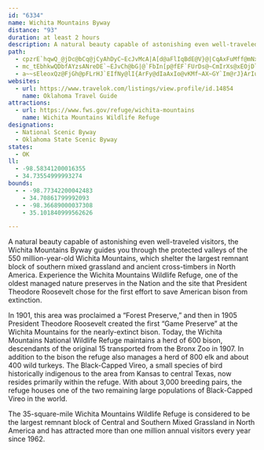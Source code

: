 ```yaml
---
id: "6334"
name: Wichita Mountains Byway
distance: "93"
duration: at least 2 hours
description: A natural beauty capable of astonishing even well-traveled visitors, the Wichita Mountains Byway guides you through the protected valleys of the 550 million-year-old Wichita Mountains, which shelter the largest remnant block of southern mixed grassland and ancient cross-timbers in North America. Experience the Wichita Mountains Wildlife Refuge, one of the oldest managed nature preserves in the Nation and the site that President Theodore Roosevelt chose for the first effort to save American bison from extinction.
path:
  - cpzrE`hqwQ_@jDc@bCq@jCyAhDyC~EcJvMcA|A[d@aFlIqBdE@V}@|CqAxFuMff@mNxh@aDlLKTsAlGe@pDSzCCr@E|BDnZ?pY@xIGjTBna@?nDDtb@C|PA|J?b@Av@m@lNA|E?rKC`BGLD`SOl_A@lUp@hMrG`n@j@tJaAnTcArFk@zBwNtT_DlEuUv]sBxDwBlFs@`D_AtFs@fK_@lC[pA]~@_BhCmGjHsBfEqGdZo@xEOnB?dFhBva@?zDOzGBfBPpDlAhM?~CSnHNxCh@xBpGlLtCtE`E`LtJ|TrArEh@tFz@n[HzGIpCUtC_@xBmAfEkF`Nq@lD[`F@xAH`DTpAh@rHA`DW~CsDpLy@dEE~C\`EJlDI|AY`Ci@lBo@pAmGnIYj@s@hCa@pCGtBHpBb@`DxDzKdApBfAnAfKxH~HnKz@x@xNjKzJbPxArDx@xAbFlHdAbAvAn@nB`@lEj@|@R~At@fA~@bL~LvCzD`i@t}@dAlCd@~BXtBrBrh@nBf_@}Sp@uF\kDr@qAr@sAfAmC`Du@dBic@dfAc@zBO~AC~BLdCx@bEjAnCnNvXx@zBVrAF~AOnTyA|FgJnZc@tGU|BsB`FaFvKq@nB]hBYlDsAvUc@pA{ArCiC`JKr@M`BS~KSrDsVle@k]xqA{CvKYdBKzHVhOOrAiHv[SlCn@tO_@~FHj^?`DQjBw@fCwD~FgOr\sB`EeB~DoAfEk@~CkKbz@cDnTc@jIYxMQxAs@~B]l@sJtMsArBi@jAc@lCKfD|@nKV`GO`G[~E@~GeBbVm@`DcGpWsDjG}AfEoAfE
  - mc_tEbhkwQDbfAYzsANreDE`~EJvCh@bG|@`FbIn[p@fEF`FUrDs@~CmIrXs@xEOjDl@j~CGzZF|NY|bBChp@XrHb@tFhDnVh@fGXtFNrJGzDkB`m@o@zPGxA{DlnAIbGCniFylD\i|A`AkzCY_mEP{vA`@ucBpAmmGX_e@K_fAJsgAW?jYJvANr@|@fCrAvBxRjUf]db@jEtFxBvErAnEd@fETxD?lGo@rGoRp{@cAzF_@rDMxCa@foDAtaAZdiGN~`@xf@DhwDQb\Jdd@Ebp@HrLHdiBAdpAWx~CYbyCi@z@c@p@aAR_ABsADqdBdeBWpmAi@huDTjnAAteAOt^YUcjBhAwAjrADtAWp@[nCs@xAKnd@@rAbAl@xAFpOb@dBx@fAdAXp_@?fBAlAy@n@kANmABeAI}r@T{P?aFKyCMuMA{r@DaBJq@Xs@r@s@d@SlAQbnA@hB{@X_@x@sCU{e@m@}bDF_Dd@eBt@m@hBe@haADtLMtAi@TOXo@b@sAFmAFc\JuDh@sBx@yAd^m_@~AyBr@iAxAuDnBgJ\eAd@y@bAs@hBaArDqAp[wN|AyAEsfAJksBbAoA~d@QhR@tLPfBy@`AgAr@_@d@GjCFtBq@b@Bt@RlGzE~F~At@Dr@E~EgA|@}@hAe@jOSd\AdC`AbAVdA@lu@Dd\lB|[aCn@?dAV`Cf@l@XxEtFx@VtBCx@Iz@WpAy@hA]lAId@@`Af@nEpG~@r@fAKbGgB`Hk@`@M`CgBhAYxBFnBj@lAx@nAtArA~@bEj@fAD
  - a~~sEleoxQz@FjGh@pFLrHJ`EIfNy@lI{ArFy@dIaAxIo@vKMf~AX~GY`Im@rJ}ArIuB~Bs@vPkH`aA}j@|FqC|DuA~LyCz`@mFhD}@dHcCxE_CbC_BpS}NpFkDtFsCnNaGjGqB|F{AnHyArLwAvg@{DlG{@vFiA`O{DpHmCza@mQ`HmCpGoBjGcBb^oIzGaCbGkDnG{EjEyE~AuBbEqGpYwl@|EuIfC_EnHkKdLuMjGaGvIgHjIwFtIeFjLmFxOuFhGcBfNoCjm@eIdHs@rJeBjB_@zCaA`HsCzBmA|I_GfBeBrEaFhIcMtB{DdDsInMe`@jDeHpDwFjEsFzDkDrDgClFqC`FoBvD_AnEy@lK_A
websites:
  - url: https://www.travelok.com/listings/view.profile/id.14854
    name: Oklahoma Travel Guide
attractions:
  - url: https://www.fws.gov/refuge/wichita-mountains
    name: Wichita Mountains Wildlife Refuge
designations:
  - National Scenic Byway
  - Oklahoma State Scenic Byway
states:
  - OK
ll:
  - -98.58341200016355
  - 34.73554999993274
bounds:
  - - -98.77342200042483
    - 34.70861799992093
  - - -98.36689000037308
    - 35.101840999562626

---
```


A natural beauty capable of astonishing even well-traveled visitors, the Wichita Mountains Byway guides you through the protected valleys of the 550 million-year-old Wichita Mountains, which shelter the largest remnant block of southern mixed grassland and ancient cross-timbers in North America. Experience the Wichita Mountains Wildlife Refuge, one of the oldest managed nature preserves in the Nation and the site that President Theodore Roosevelt chose for the first effort to save American bison from extinction.

In 1901, this area was proclaimed a “Forest Preserve,” and then in 1905 President Theodore Roosevelt created the first “Game Preserve” at the Wichita Mountains for the nearly-extinct bison. Today, the Wichita Mountains National Wildlife Refuge maintains a herd of 600 bison, descendants of the original 15 transported from the Bronx Zoo in 1907. In addition to the bison the refuge also manages a herd of 800 elk and about 400 wild turkeys. The Black-Capped Vireo, a small species of bird historically indigenous to the area from Kansas to central Texas, now resides primarily within the refuge. With about 3,000 breeding pairs, the refuge houses one of the two remaining large populations of Black-Capped Vireo in the world.

The 35-square-mile Wichita Mountains Wildlife Refuge is considered to be the largest remnant block of Central and Southern Mixed Grassland in North America and has attracted more than one million annual visitors every year since 1962.
